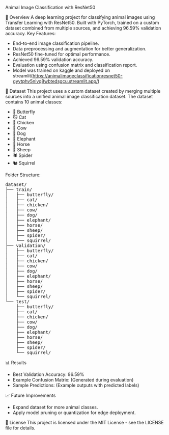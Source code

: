 Animal Image Classification with ResNet50

📌 Overview
A deep learning project for classifying animal images using Transfer Learning with ResNet50. Built with PyTorch, trained on a custom dataset combined from multiple sources, and achieving 96.59% validation accuracy.
Key Features:
- End-to-end image classification pipeline.
- Data preprocessing and augmentation for better generalization.
- ResNet50 fine-tuned for optimal performance.
- Achieved 96.59% validation accuracy.
- Evaluation using confusion matrix and classification report.
- Model was trained on kaggle and deployed on streamlit(https://animalimageclassificationresnet50-gyvtphv5nivq8wbtedsgcu.streamlit.app/)

📂 Dataset
This project uses a custom dataset created by merging multiple sources into a unified animal image classification dataset. The dataset contains 10 animal classes:

- 🦋 Butterfly
- 🐱 Cat
- 🐔 Chicken
- 🐄 Cow
- 🐶 Dog
- 🐘 Elephant
- 🐎 Horse
- 🐑 Sheep
- 🕷 Spider
- 🐿 Squirrel

Folder Structure:
<pre>dataset/
├── train/
│   ├── butterfly/
│   ├── cat/
│   ├── chicken/
│   ├── cow/
│   ├── dog/
│   ├── elephant/
│   ├── horse/
│   ├── sheep/
│   ├── spider/
│   └── squirrel/
├── validation/
│   ├── butterfly/
│   ├── cat/
│   ├── chicken/
│   ├── cow/
│   ├── dog/
│   ├── elephant/
│   ├── horse/
│   ├── sheep/
│   ├── spider/
│   └── squirrel/
└── test/
    ├── butterfly/
    ├── cat/
    ├── chicken/
    ├── cow/
    ├── dog/
    ├── elephant/
    ├── horse/
    ├── sheep/
    ├── spider/
    └── squirrel/ </pre>


📊 Results
- Best Validation Accuracy: 96.59%
- Example Confusion Matrix: (Generated during evaluation)
- Sample Predictions: (Example outputs with predicted labels)

📈 Future Improvements
- Expand dataset for more animal classes.
- Apply model pruning or quantization for edge deployment.

📜 License
This project is licensed under the MIT License - see the LICENSE file for details.
